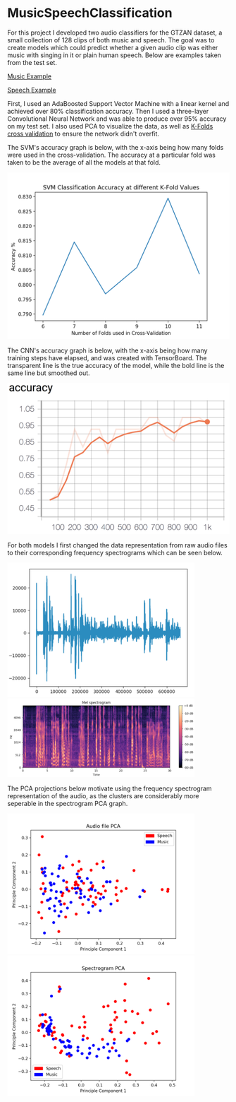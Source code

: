 # MusicSpeechClassification
For this project I developed two audio classifiers for the GTZAN dataset, a small collection of 128 clips of both music and speech. The goal was to create models which could predict whether a given audio clip was either music with singing in it or plain human speech. Below are examples taken from the test set.

[Music Example](GTZAN%20Examples/bagpipe.wav)

[Speech Example](GTZAN%20Examples/comedy.wav)

First, I used an AdaBoosted Support Vector Machine with a linear kernel and achieved over 80% classification accuracy. Then I used a three-layer Convolutional Neural Network and was able to produce over 95% accuracy on my test set. I also used PCA to visualize the data, as well as [K-Folds cross validation](https://en.wikipedia.org/wiki/Cross-validation_(statistics)#k-fold_cross-validation) to ensure the network didn't overfit.

The SVM's accuracy graph is below, with the x-axis being how many folds were used in the cross-validation. The accuracy at a particular fold was taken to be the average of all the models at that fold. 

![SVM Accuracy](Results/SVM_Accuracy_Graph.png)

The CNN's accuracy graph is below, with the x-axis being how many training steps have elapsed, and was created with TensorBoard. The transparent line is the true accuracy of the model, while the bold line is the same line but smoothed out. 

![CNN Accuracy](Results/CNN_Accuracy_Graph.png)

For both models I first changed the data representation from raw audio files to their corresponding frequency spectrograms which can be seen below. 

<img src=Results/Raw_Audio.png width="425"/> <img src=Results/Spectrogram.png width="425"/> 

The PCA projections below motivate using the frequency spectrogram representation of the audio, as the clusters are considerably more seperable in the spectrogram PCA graph.

<img src="https://raw.githubusercontent.com/Toback/MusicSpeechClassification/master/Results/Audio_File_PCA.png" width="425"/> <img src="https://raw.githubusercontent.com/Toback/MusicSpeechClassification/master/Results/Spectrogram_PCA.png" width="425"/> 
